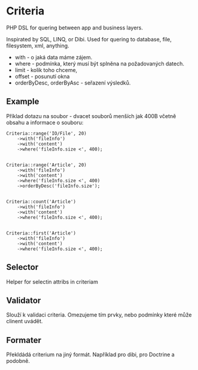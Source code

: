 Criteria
========

PHP DSL for quering between app and business layers.


Inspirated by SQL, LINQ, or Dibi.
Used for quering to database, file, filesystem, xml, anything.

- with - o jaká data máme zájem.
- where - podmínka, který musí být splněna na požadovaných datech.
- limit - kolik toho chceme,
- offset - posunutí okna
- orderByDesc, orderByAsc - seřazení výsledků.


Example
-------

Příklad dotazu na soubor - dvacet souborů menších jak 400B včetně obsahu
a informace o souboru:


	Criteria::range('IO/File', 20)
		->with('fileInfo')
		->with('content')
		->where('fileInfo.size <', 400);


	Criteria::range('Article', 20)
		->with('fileInfo')
		->with('content')
		->where('fileInfo.size <', 400)
		->orderByDesc('fileInfo.size');


	Criteria::count('Article')
		->with('fileInfo')
		->with('content')
		->where('fileInfo.size <', 400);


	Criteria::first('Article')
		->with('fileInfo')
		->with('content')
		->where('fileInfo.size <', 400);



Selector
--------
Helper for selectin attribs in criteriam





Validator
---------
Slouží k validaci criteria. Omezujeme tím prvky, nebo podmínky které může clinent uvádět.


Formater
--------
Překldádá criterium na jiný formát. Například pro dibi, pro Doctrine a podobně.


